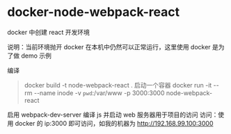 # docker-node-webpack-react
docker 中创建 react 开发环境

说明：当前环境抛开 docker 在本机中仍然可以正常运行，这里使用 docker 是为了做 demo 示例


编译
> docker build -t node-webpack-react .
启动一个容器
> docker run -it --rm --name inode -v `pwd`:/var/www -p 3000:3000 node-webpack-react

启用 webpack-dev-server 编译 js 并启动 web 服务器用于项目的访问
访问：使用 docker 的 ip:3000 即可访问，如我的机器为 http://192.168.99.100:3000